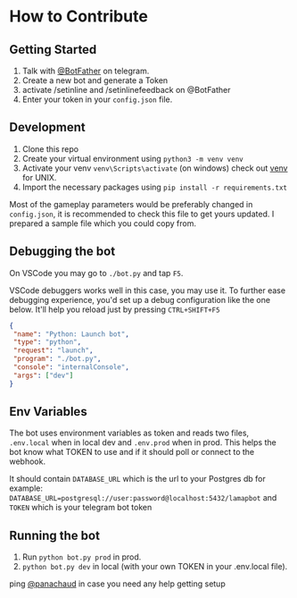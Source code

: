 # How to Contribute

## Getting Started

1. Talk with [@BotFather](https://t.me/botfather) on telegram.
1. Create a new bot and generate a Token
1. activate /setinline and /setinlinefeedback on @BotFather
1. Enter your token in your `config.json` file.

## Development

1. Clone this repo
2. Create your virtual environment using `python3 -m venv venv`
3. Activate your venv `venv\Scripts\activate` (on windows) check out [venv](https://docs.python.org/3/library/venv.html#module-venv) for UNIX.
4. Import the necessary packages using `pip install -r requirements.txt`

Most of the gameplay parameters would be preferably changed in `config.json`, it is recommended to check this file to get yours updated. I prepared a sample file which you could copy from.

## Debugging the bot

On VSCode you may go to `./bot.py` and tap `F5`.

VSCode debuggers works well in this case, you may use it. To further ease debugging experience, you'd set up a debug configuration like the one below. It'll help you reload just by pressing `CTRL+SHIFT+F5`

```json
{
 "name": "Python: Launch bot",
 "type": "python",
 "request": "launch",
 "program": "./bot.py",
 "console": "internalConsole",
 "args": ["dev"]
}
```

## Env Variables

The bot uses environment variables as token and reads two files, `.env.local` when in local dev and `.env.prod` when in prod. This helps the bot know what TOKEN to use and if it should poll or connect to the webhook.

It should contain `DATABASE_URL` which is the url to your Postgres db for example: `DATABASE_URL=postgresql://user:password@localhost:5432/lamapbot`
and `TOKEN` which is your telegram bot token

## Running the bot

1. Run `python bot.py prod` in prod.
2. `python bot.py dev` in local (with your own TOKEN in your .env.local file).


ping [@panachaud](https:t.me/panachaud) in case you need any help getting setup
